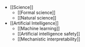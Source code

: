 - [[Science]]
	- [[Formal science]]
	- [[Natural science]]
- [[Artificial Intelligence]]
	- [[Machine learning]]
	- [[Artificial intelligence safety]]
	- [[Mechanistic interpretability]]